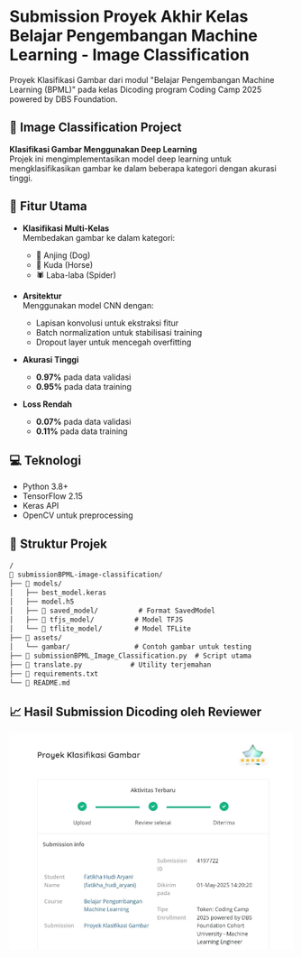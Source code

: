 # Submission Proyek Akhir Kelas Belajar Pengembangan Machine Learning - Image Classification
Proyek Klasifikasi Gambar dari modul "Belajar Pengembangan Machine Learning (BPML)" pada kelas Dicoding program Coding Camp 2025 powered by DBS Foundation.

## 📸 Image Classification Project

**Klasifikasi Gambar Menggunakan Deep Learning**  
Projek ini mengimplementasikan model deep learning untuk mengklasifikasikan gambar ke dalam beberapa kategori dengan akurasi tinggi.

## 🚀 Fitur Utama
- **Klasifikasi Multi-Kelas**  
  Membedakan gambar ke dalam kategori: 
  - 🐶 Anjing (Dog)
  - 🐴 Kuda (Horse)
  - 🕷️ Laba-laba (Spider)

- **Arsitektur**  
  Menggunakan model CNN dengan:
  - Lapisan konvolusi untuk ekstraksi fitur
  - Batch normalization untuk stabilisasi training
  - Dropout layer untuk mencegah overfitting

- **Akurasi Tinggi**  
  - **0.97%** pada data validasi
  - **0.95%** pada data training

- **Loss Rendah**  
  - **0.07%** pada data validasi
  - **0.11%** pada data training

## 💻 Teknologi
- Python 3.8+
- TensorFlow 2.15
- Keras API
- OpenCV untuk preprocessing

## 📂 Struktur Projek
```
/
📁 submissionBPML-image-classification/
├── 📁 models/
│   ├── best_model.keras
│   ├── model.h5
│   ├── 📁 saved_model/          # Format SavedModel
│   ├── 📁 tfjs_model/          # Model TFJS
│   └── 📁 tflite_model/        # Model TFLite
├── 📁 assets/
│   └── gambar/                # Contoh gambar untuk testing
├── 📄 submissionBPML_Image_Classification.py  # Script utama
├── 📄 translate.py            # Utility terjemahan
├── 📄 requirements.txt
└── 📄 README.md
```

## 📈 Hasil Submission Dicoding oleh Reviewer
![Hasil Submission](gambar/hasil_review.png)

